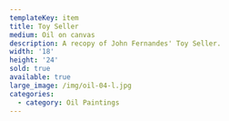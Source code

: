 ```yaml
---
templateKey: item
title: Toy Seller
medium: Oil on canvas
description: A recopy of John Fernandes' Toy Seller.
width: '18'
height: '24'
sold: true
available: true
large_image: /img/oil-04-l.jpg
categories:
  - category: Oil Paintings
---
```


